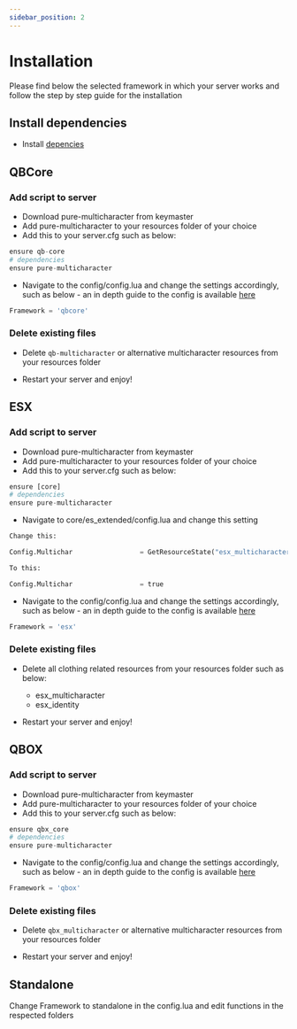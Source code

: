 ```yaml
---
sidebar_position: 2
---
```


# Installation

Please find below the selected framework in which your server works and follow the step by step guide for the installation

## Install dependencies

- Install [depencies](./introduction#dependencies)

## QBCore

### Add script to server

- Download pure-multicharacter from keymaster
- Add pure-multicharacter to your resources folder of your choice
- Add this to your server.cfg such as below:

```python title="server.cfg"
ensure qb-core
# dependencies
ensure pure-multicharacter
```

- Navigate to the config/config.lua and change the settings accordingly, such as below - an in depth guide to the config is available [here](configuration)

```python title="config/config.lua"
Framework = 'qbcore'
```

### Delete existing files

- Delete `qb-multicharacter` or alternative multicharacter resources from your resources folder

- Restart your server and enjoy!

## ESX

### Add script to server

- Download pure-multicharacter from keymaster
- Add pure-multicharacter to your resources folder of your choice
- Add this to your server.cfg such as below:

```python title="server.cfg"
ensure [core]
# dependencies
ensure pure-multicharacter
```

- Navigate to core/es_extended/config.lua and change this setting

```python title="core/es_extended/config.lua"
Change this:

Config.Multichar                 = GetResourceState("esx_multicharacter") ~= "missing" @ line 47

To this:

Config.Multichar                 = true
```

- Navigate to the config/config.lua and change the settings accordingly, such as below - an in depth guide to the config is available [here](/clothing/configuration)

```python title="config/config.lua"
Framework = 'esx'
```

### Delete existing files

- Delete all clothing related resources from your resources folder such as below:

  - esx_multicharacter
  - esx_identity

- Restart your server and enjoy!

## QBOX

### Add script to server

- Download pure-multicharacter from keymaster
- Add pure-multicharacter to your resources folder of your choice
- Add this to your server.cfg such as below:

```python title="server.cfg"
ensure qbx_core
# dependencies
ensure pure-multicharacter
```

- Navigate to the config/config.lua and change the settings accordingly, such as below - an in depth guide to the config is available [here](configuration)

```python title="config/config.lua"
Framework = 'qbox'
```

### Delete existing files

- Delete `qbx_multicharacter` or alternative multicharacter resources from your resources folder

- Restart your server and enjoy!

## Standalone

Change Framework to standalone in the config.lua and edit functions in the respected folders
